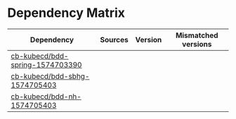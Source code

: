 # Dependency Matrix

Dependency | Sources | Version | Mismatched versions
---------- | ------- | ------- | -------------------
[cb-kubecd/bdd-spring-1574703390](https://github.com/cb-kubecd/bdd-spring-1574703390.git) |  | []() | 
[cb-kubecd/bdd-sbhg-1574705403](https://github.com/cb-kubecd/bdd-sbhg-1574705403.git) |  | []() | 
[cb-kubecd/bdd-nh-1574705403](https://github.com/cb-kubecd/bdd-nh-1574705403.git) |  | []() | 
